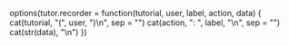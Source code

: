 options(tutor.recorder = function(tutorial, user, label, action, data) {
  cat(tutorial, "(", user, ")\n", sep = "")
  cat(action, ": ", label, "\n", sep = "")
  cat(str(data), "\n")
})